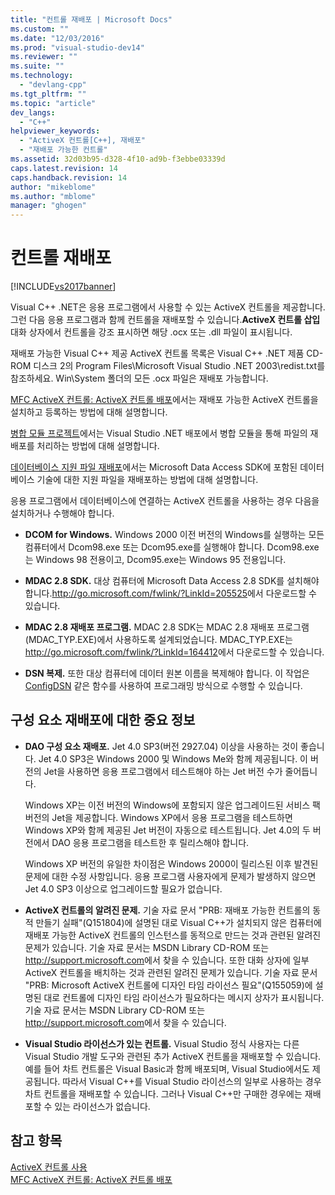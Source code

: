 ```yaml
---
title: "컨트롤 재배포 | Microsoft Docs"
ms.custom: ""
ms.date: "12/03/2016"
ms.prod: "visual-studio-dev14"
ms.reviewer: ""
ms.suite: ""
ms.technology: 
  - "devlang-cpp"
ms.tgt_pltfrm: ""
ms.topic: "article"
dev_langs: 
  - "C++"
helpviewer_keywords: 
  - "ActiveX 컨트롤[C++], 재배포"
  - "재배포 가능한 컨트롤"
ms.assetid: 32d03b95-d328-4f10-ad9b-f3ebbe03339d
caps.latest.revision: 14
caps.handback.revision: 14
author: "mikeblome"
ms.author: "mblome"
manager: "ghogen"
---
```

# 컨트롤 재배포
[!INCLUDE[vs2017banner](../../assembler/inline/includes/vs2017banner.md)]

Visual C\+\+ .NET은 응용 프로그램에서 사용할 수 있는 ActiveX 컨트롤을 제공합니다. 그런 다음 응용 프로그램과 함께 컨트롤을 재배포할 수 있습니다.**ActiveX 컨트롤 삽입** 대화 상자에서 컨트롤을 강조 표시하면 해당 .ocx 또는 .dll 파일이 표시됩니다.  
  
 재배포 가능한 Visual C\+\+ 제공 ActiveX 컨트롤 목록은 Visual C\+\+ .NET 제품 CD\-ROM 디스크 2의 Program Files\\Microsoft Visual Studio .NET 2003\\redist.txt를 참조하세요. Win\\System 폴더의 모든 .ocx 파일은 재배포 가능합니다.  
  
 [MFC ActiveX 컨트롤: ActiveX 컨트롤 배포](../../mfc/mfc-activex-controls-distributing-activex-controls.md)에서는 재배포 가능한 ActiveX 컨트롤을 설치하고 등록하는 방법에 대해 설명합니다.  
  
 [병합 모듈 프로젝트](http://msdn.microsoft.com/ko-kr/e92e4f85-fba5-45ee-a432-892a956daeb9)에서는 Visual Studio .NET 배포에서 병합 모듈을 통해 파일의 재배포를 처리하는 방법에 대해 설명합니다.  
  
 [데이터베이스 지원 파일 재배포](../../ide/redistributing-database-support-files.md)에서는 Microsoft Data Access SDK에 포함된 데이터베이스 기술에 대한 지원 파일을 재배포하는 방법에 대해 설명합니다.  
  
 응용 프로그램에서 데이터베이스에 연결하는 ActiveX 컨트롤을 사용하는 경우 다음을 설치하거나 수행해야 합니다.  
  
-   **DCOM for Windows.** Windows 2000 이전 버전의 Windows를 실행하는 모든 컴퓨터에서 Dcom98.exe 또는 Dcom95.exe를 실행해야 합니다. Dcom98.exe는 Windows 98 전용이고, Dcom95.exe는 Windows 95 전용입니다.  
  
-   **MDAC 2.8 SDK.** 대상 컴퓨터에 Microsoft Data Access 2.8 SDK를 설치해야 합니다.[http:\/\/go.microsoft.com\/fwlink\/?LinkId\=205525](http://go.microsoft.com/fwlink/?LinkId=205525)에서 다운로드할 수 있습니다.  
  
-   **MDAC 2.8 재배포 프로그램.** MDAC 2.8 SDK는 MDAC 2.8 재배포 프로그램\(MDAC\_TYP.EXE\)에서 사용하도록 설계되었습니다. MDAC\_TYP.EXE는 [http:\/\/go.microsoft.com\/fwlink\/?LinkId\=164412](http://go.microsoft.com/fwlink/?LinkId=164412)에서 다운로드할 수 있습니다.  
  
-   **DSN 복제.** 또한 대상 컴퓨터에 데이터 원본 이름을 복제해야 합니다. 이 작업은 [ConfigDSN](https://msdn.microsoft.com/en-us/library/ms709275.aspx) 같은 함수를 사용하여 프로그래밍 방식으로 수행할 수 있습니다.  
  
## 구성 요소 재배포에 대한 중요 정보  
  
-   **DAO 구성 요소 재배포.** Jet 4.0 SP3\(버전 2927.04\) 이상을 사용하는 것이 좋습니다. Jet 4.0 SP3은 Windows 2000 및 Windows Me와 함께 제공됩니다. 이 버전의 Jet을 사용하면 응용 프로그램에서 테스트해야 하는 Jet 버전 수가 줄어듭니다.  
  
     Windows XP는 이전 버전의 Windows에 포함되지 않은 업그레이드된 서비스 팩 버전의 Jet을 제공합니다. Windows XP에서 응용 프로그램을 테스트하면 Windows XP와 함께 제공된 Jet 버전이 자동으로 테스트됩니다. Jet 4.0의 두 버전에서 DAO 응용 프로그램을 테스트한 후 릴리스해야 합니다.  
  
     Windows XP 버전의 유일한 차이점은 Windows 2000이 릴리스된 이후 발견된 문제에 대한 수정 사항입니다. 응용 프로그램 사용자에게 문제가 발생하지 않으면 Jet 4.0 SP3 이상으로 업그레이드할 필요가 없습니다.  
  
-   **ActiveX 컨트롤의 알려진 문제.** 기술 자료 문서 "PRB: 재배포 가능한 컨트롤의 동적 만들기 실패"\(Q151804\)에 설명된 대로 Visual C\+\+가 설치되지 않은 컴퓨터에 재배포 가능한 ActiveX 컨트롤의 인스턴스를 동적으로 만드는 것과 관련된 알려진 문제가 있습니다. 기술 자료 문서는 MSDN Library CD\-ROM 또는 [http:\/\/support.microsoft.com](http://support.microsoft.com)에서 찾을 수 있습니다. 또한 대화 상자에 일부 ActiveX 컨트롤을 배치하는 것과 관련된 알려진 문제가 있습니다. 기술 자료 문서 "PRB: Microsoft ActiveX 컨트롤에 디자인 타임 라이선스 필요"\(Q155059\)에 설명된 대로 컨트롤에 디자인 타임 라이선스가 필요하다는 메시지 상자가 표시됩니다. 기술 자료 문서는 MSDN Library CD\-ROM 또는 [http:\/\/support.microsoft.com](http://support.microsoft.com)에서 찾을 수 있습니다.  
  
-   **Visual Studio 라이선스가 있는 컨트롤.** Visual Studio 정식 사용자는 다른 Visual Studio 개발 도구와 관련된 추가 ActiveX 컨트롤을 재배포할 수 있습니다. 예를 들어 차트 컨트롤은 Visual Basic과 함께 배포되며, Visual Studio에서도 제공됩니다. 따라서 Visual C\+\+를 Visual Studio 라이선스의 일부로 사용하는 경우 차트 컨트롤을 재배포할 수 있습니다. 그러나 Visual C\+\+만 구매한 경우에는 재배포할 수 있는 라이선스가 없습니다.  
  
## 참고 항목  
 [ActiveX 컨트롤 사용](../../data/ado-rdo/using-activex-controls.md)   
 [MFC ActiveX 컨트롤: ActiveX 컨트롤 배포](../../mfc/mfc-activex-controls-distributing-activex-controls.md)